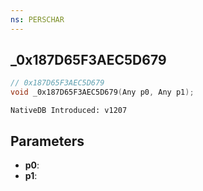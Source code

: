 ```yaml
---
ns: PERSCHAR
---
```

## _0x187D65F3AEC5D679

```c
// 0x187D65F3AEC5D679
void _0x187D65F3AEC5D679(Any p0, Any p1);
```

```
NativeDB Introduced: v1207
```

## Parameters
* **p0**:
* **p1**:
